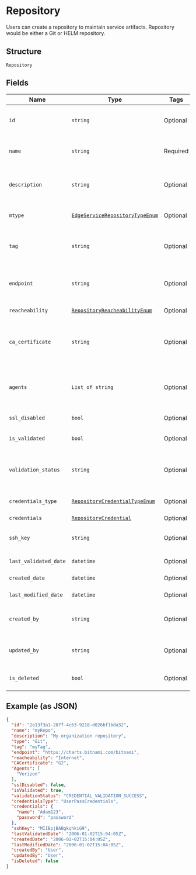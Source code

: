 
# Repository

Users can create a repository to maintain service artifacts. Repository would be either a Git or HELM repository.

## Structure

`Repository`

## Fields

| Name | Type | Tags | Description |
|  --- | --- | --- | --- |
| `id` | `string` | Optional | System generated unique identifier to identify repository uniquely.<br>**Constraints**: *Maximum Length*: `64`, *Pattern*: `^[a-zA-Z0-9\-_]+$` |
| `name` | `string` | Required | Name of the repository to be created.<br>**Constraints**: *Minimum Length*: `1`, *Maximum Length*: `64`, *Pattern*: `^[a-zA-Z0-9\-_]+$` |
| `description` | `string` | Optional | Description of the repository being created.<br>**Constraints**: *Maximum Length*: `500`, *Pattern*: `^[a-zA-Z0-9?$@#()\[\]'!,+\-=_:.&*%\s\/]+$` |
| `mtype` | [`EdgeServiceRepositoryTypeEnum`](../../doc/models/edge-service-repository-type-enum.md) | Optional | Type for the repository which can be Git or Helm.<br>**Constraints**: *Maximum Length*: `20` |
| `tag` | `string` | Optional | Attribute which can be used to tag a repository.<br>**Constraints**: *Maximum Length*: `500`, *Pattern*: `^[a-zA-Z0-9?$@#()\[\]'!,+\-=_:.&*%\s\/]+$` |
| `endpoint` | `string` | Optional | Endpoint URL for the repository from where resources needs to be fetched.<br>**Constraints**: *Maximum Length*: `500`, *Pattern*: `^[a-zA-Z0-9?$@#()\[\]!,+\-=_:.&*%\s\/]+$` |
| `reacheability` | [`RepositoryReacheabilityEnum`](../../doc/models/repository-reacheability-enum.md) | Optional | Reachability can be of two types, Internet and Private Network. |
| `ca_certificate` | `string` | Optional | Required if your repository uses a private certificate authencation.Please provide ur CA certificat in PEM format.<br>**Constraints**: *Maximum Length*: `32`, *Pattern*: `^[a-zA-Z0-9-_.]+$` |
| `agents` | `List of string` | Optional | This attribute can be used to specify GITOps Agent to fetch details from private repository.<br>**Constraints**: *Maximum Items*: `10000`, *Maximum Length*: `32`, *Pattern*: `^[a-zA-Z0-9-_.]+$` |
| `ssl_disabled` | `bool` | Optional | Boolean value to check the SSL certification. |
| `is_validated` | `bool` | Optional | True if CSP is validated using provided credential, false otherwise.<br>**Default**: `False` |
| `validation_status` | `string` | Optional | Status when the repository is validated eg: CREDENTIAL_VALIDATION_SUCCESS.<br>**Constraints**: *Maximum Length*: `32`, *Pattern*: `^[a-zA-Z0-9-_.]+$` |
| `credentials_type` | [`RepositoryCredentialTypeEnum`](../../doc/models/repository-credential-type-enum.md) | Optional | credentialsType can be of two types, UserPassCredentials and SSHCredentials. |
| `credentials` | [`RepositoryCredential`](../../doc/models/repository-credential.md) | Optional | Credentials of a repository. |
| `ssh_key` | `string` | Optional | SSH Private Key in PEM format<br>**Constraints**: *Maximum Length*: `10000`, *Pattern*: `^[a-zA-Z0-9?$@#()\[\]!,+\-=_:.&*%\s]+$` |
| `last_validated_date` | `datetime` | Optional | Time when the repository was validated. |
| `created_date` | `datetime` | Optional | Date when the repository was created. |
| `last_modified_date` | `datetime` | Optional | Date when the repository was updated. |
| `created_by` | `string` | Optional | User information by whom the repository was created.<br>**Constraints**: *Maximum Length*: `32`, *Pattern*: `^[a-zA-Z0-9\-_]+$` |
| `updated_by` | `string` | Optional | User information by whom the repository was updated.<br>**Constraints**: *Maximum Length*: `32`, *Pattern*: `^[a-zA-Z0-9\-_]+$` |
| `is_deleted` | `bool` | Optional | When it will be soft deleted, status will be changed<br>**Default**: `False` |

## Example (as JSON)

```json
{
  "id": "2e13f3a1-287f-4c63-9218-d026bf1bda32",
  "name": "myRepo",
  "description": "My organization repository",
  "type": "Git",
  "tag": "myTag",
  "endpoint": "https://charts.bitnami.com/bitnami",
  "reacheability": "Internet",
  "CACertificate": "G2",
  "Agents": [
    "Verizon"
  ],
  "sslDisabled": false,
  "isValidated": true,
  "validationStatus": "CREDENTIAL_VALIDATION_SUCCESS",
  "credentialsType": "UserPassCredentials",
  "credentials": {
    "name": "Adam123",
    "password": "password"
  },
  "sshKey": "MIIBpjBABgkqhkiG9",
  "lastValidatedDate": "2006-01-02T15:04:05Z",
  "createdDate": "2006-01-02T15:04:05Z",
  "lastModifiedDate": "2006-01-02T15:04:05Z",
  "createdBy": "User",
  "updatedBy": "User",
  "isDeleted": false
}
```

